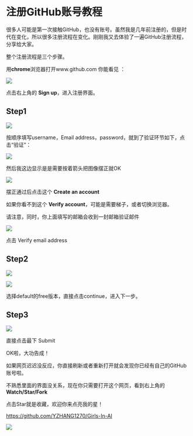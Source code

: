 # 注册GitHub账号教程

很多人可能是第一次接触GitHub，也没有账号。虽然我是几年前注册的，但是时代在变化，所以很多注册流程在变化。刚刚我又去体验了一遍GitHub注册流程，分享给大家。

整个注册流程是三个步骤。

用**chrome**浏览器打开www.github.com 你能看见 ：

![](https://github.com/YZHANG1270/Girls-In-AI/blob/master/others/pics/tools/github/signup/002.png?raw=true)

点击右上角的 **Sign up**，进入注册界面。



## Step1

![](https://github.com/YZHANG1270/Girls-In-AI/blob/master/others/pics/tools/github/signup/001.png?raw=true)

按顺序填写username，Email address，password，就到了验证环节如下，点击“验证”：

![](https://github.com/YZHANG1270/Girls-In-AI/blob/master/others/pics/tools/github/signup/step1-1.png?raw=true)

然后我这边显示是是需要按着箭头把图像摆正就OK

![](https://github.com/YZHANG1270/Girls-In-AI/blob/master/others/pics/tools/github/signup/step1.png?raw=true)

摆正通过后点击这个 **Create an account** 

如果你看不到这个 **Verify account**，可能是需要梯子，或者切换浏览器。

请注意，同时，你上面填写的邮箱会收到一封邮箱验证邮件

![](https://github.com/YZHANG1270/Girls-In-AI/blob/master/others/pics/tools/github/signup/email.png?raw=true)

点击 Verify email address



## Step2

![](https://github.com/YZHANG1270/Girls-In-AI/blob/master/others/pics/tools/github/signup/step2-1.png?raw=true)

![](https://github.com/YZHANG1270/Girls-In-AI/blob/master/others/pics/tools/github/signup/step2.png?raw=true)

选择default的free版本，直接点击continue，进入下一步。



## Step3

![](https://github.com/YZHANG1270/Girls-In-AI/blob/master/others/pics/tools/github/signup/step3.png?raw=true)

直接点击最下 Submit

OK啦，大功告成！



如果网页迟迟没反应，你直接刷新或者重新打开就会发现你已经有自己的GitHub账号啦。

不熟悉里面的界面没关系，现在你只需要打开这个网页，看到右上角的 **Watch/Star/Fork**

点击Star就是收藏，欢迎你来点亮我的星！

https://github.com/YZHANG1270/Girls-In-AI

![](https://github.com/YZHANG1270/Girls-In-AI/blob/master/others/pics/tools/github/signup/star.png?raw=true)
